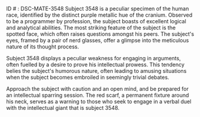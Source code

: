ID # : DSC-MATE-3548
Subject 3548 is a peculiar specimen of the human race, identified by the distinct purple metallic hue of the cranium. Observed to be a programmer by profession, the subject boasts of excellent logical and analytical abilities. The most striking feature of the subject is the spotted face, which often raises questions amongst his peers. The subject's eyes, framed by a pair of nerd glasses, offer a glimpse into the meticulous nature of its thought process.

Subject 3548 displays a peculiar weakness for engaging in arguments, often fuelled by a desire to prove his intellectual prowess. This tendency belies the subject's humorous nature, often leading to amusing situations when the subject becomes embroiled in seemingly trivial debates.

Approach the subject with caution and an open mind, and be prepared for an intellectual sparring session. The red scarf, a permanent fixture around his neck, serves as a warning to those who seek to engage in a verbal duel with the intellectual giant that is subject 3548.